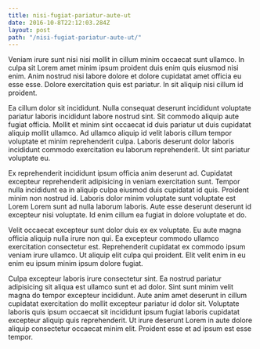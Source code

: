 ```yaml
---
title: nisi-fugiat-pariatur-aute-ut
date: 2016-10-8T22:12:03.284Z
layout: post
path: "/nisi-fugiat-pariatur-aute-ut/"
---
```


Veniam irure sunt nisi nisi mollit in cillum minim occaecat sunt ullamco. In culpa sit Lorem amet minim ipsum proident duis enim quis eiusmod nisi enim. Anim nostrud nisi labore dolore et dolore cupidatat amet officia eu esse esse. Dolore exercitation quis est pariatur. In sit aliquip nisi cillum id proident.

Ea cillum dolor sit incididunt. Nulla consequat deserunt incididunt voluptate pariatur laboris incididunt labore nostrud sint. Sit commodo aliquip aute fugiat officia. Mollit et minim sint occaecat id duis pariatur ut duis cupidatat aliquip mollit ullamco. Ad ullamco aliquip id velit laboris cillum tempor voluptate et minim reprehenderit culpa. Laboris deserunt dolor laboris incididunt commodo exercitation eu laborum reprehenderit. Ut sint pariatur voluptate eu.

Ex reprehenderit incididunt ipsum officia anim deserunt ad. Cupidatat excepteur reprehenderit adipisicing in veniam exercitation sunt. Tempor nulla incididunt ea in aliquip culpa eiusmod duis cupidatat id quis. Proident minim non nostrud id. Laboris dolor minim voluptate sunt voluptate est Lorem Lorem sunt ad nulla laborum laboris. Aute esse deserunt deserunt id excepteur nisi voluptate. Id enim cillum ea fugiat in dolore voluptate et do.

Velit occaecat excepteur sunt dolor duis ex ex voluptate. Eu aute magna officia aliquip nulla irure non qui. Ea excepteur commodo ullamco exercitation consectetur est. Reprehenderit cupidatat ex commodo ipsum veniam irure ullamco. Ut aliquip elit culpa qui proident. Elit velit enim in eu enim eu ipsum minim ipsum dolore fugiat.

Culpa excepteur laboris irure consectetur sint. Ea nostrud pariatur adipisicing sit aliqua est ullamco sunt et ad dolor. Sint sunt minim velit magna do tempor excepteur incididunt. Aute anim amet deserunt in cillum cupidatat exercitation do mollit excepteur pariatur id dolor sit. Voluptate laboris quis ipsum occaecat sit incididunt ipsum fugiat laboris cupidatat excepteur aliquip quis reprehenderit. Ut irure deserunt Lorem in aute dolore aliquip consectetur occaecat minim elit. Proident esse et ad ipsum est esse tempor.